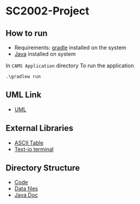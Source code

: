 # SC2002-Project

## How to run 
- Requirements: [gradle](https://gradle.org/install/) installed on the system 
- [Java](https://www.java.com/en/) installed on system 

In `CAMS Application` directory
To run the application

`.\gradlew run`


## UML Link
- [UML](https://drive.google.com/drive/u/0/folders/1doHrRVurW9WHxR6ofJ0E-ftqbhZZNKtf)

## External Libraries 
- [ASCII Table](http://www.vandermeer.de/projects/skb/java/asciitable/features.html)
- [Text-io terminal](https://text-io.beryx.org/releases/latest/)


## Directory Structure 

- [Code](https://github.com/Pwspang/SC2002-Project/tree/main/CAMS%20application/app/src/main/java)
- [Data files](https://github.com/Pwspang/SC2002-Project/tree/main/CAMS%20application/app/src/main/resources)
- [Java Doc](https://github.com/Pwspang/SC2002-Project/tree/main/CAMS%20application/docs/javadoc)


